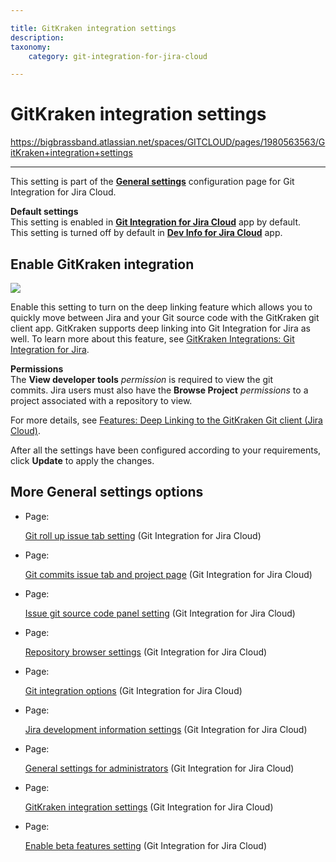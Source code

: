 ```yaml
---

title: GitKraken integration settings
description:
taxonomy:
    category: git-integration-for-jira-cloud

---
```


# GitKraken integration settings

<https://bigbrassband.atlassian.net/spaces/GITCLOUD/pages/1980563563/GitKraken+integration+settings>

* * *

This setting is part of the [**General settings**](/wiki/spaces/GITCLOUD/pages/781942911/General+Settings) configuration page for Git Integration for Jira Cloud.

**Default settings**  
This setting is enabled in [**Git Integration for Jira Cloud**](https://marketplace.atlassian.com/apps/4984/git-integration-for-jira?tab=overview&hosting=cloud) app by default.  
This setting is turned off by default in [**Dev Info for Jira Cloud**](https://marketplace.atlassian.com/apps/1219270/dev-info-for-jira?hosting=cloud&tab=overview) app.

## Enable GitKraken integration

![](https://bigbrassband.atlassian.net/wiki/download/thumbnails/1980563563/gitcloud-gencfg-enable-gitkraken-integration.png?version=1&modificationDate=1645097027976&cacheVersion=1&api=v2&width=680&height=215)

Enable this setting to turn on the deep linking feature which allows you to quickly move between Jira and your Git source code with the GitKraken git client app. GitKraken supports deep linking into Git Integration for Jira as well. To learn more about this feature, see [GitKraken Integrations: Git Integration for Jira](https://support.gitkraken.com/integrations/git-integration-for-jira/).

**Permissions**  
The **View developer tools** _permission_ is required to view the git commits. Jira users must also have the **Browse Project** _permissions_ to a project associated with a repository to view.

  
For more details, see [Features: Deep Linking to the GitKraken Git client (Jira Cloud)](/wiki/spaces/GITCLOUD/pages/1952579617/Deep+Linking+to+the+GitKraken+client).

After all the settings have been configured according to your requirements, click **Update** to apply the changes.

## More General settings options

*   Page:
    
    [Git roll up issue tab setting](/wiki/spaces/GITCLOUD/pages/1207796128/Git+roll+up+issue+tab+setting) (Git Integration for Jira Cloud)
    
*   Page:
    
    [Git commits issue tab and project page](/wiki/spaces/GITCLOUD/pages/1207829071/Git+commits+issue+tab+and+project+page) (Git Integration for Jira Cloud)
    
*   Page:
    
    [Issue git source code panel setting](/wiki/spaces/GITCLOUD/pages/1207829089/Issue+git+source+code+panel+setting) (Git Integration for Jira Cloud)
    
*   Page:
    
    [Repository browser settings](/wiki/spaces/GITCLOUD/pages/1207829111/Repository+browser+settings) (Git Integration for Jira Cloud)
    
*   Page:
    
    [Git integration options](/wiki/spaces/GITCLOUD/pages/1207829137/Git+integration+options) (Git Integration for Jira Cloud)
    
*   Page:
    
    [Jira development information settings](/wiki/spaces/GITCLOUD/pages/1207796181/Jira+development+information+settings) (Git Integration for Jira Cloud)
    
*   Page:
    
    [General settings for administrators](/wiki/spaces/GITCLOUD/pages/1923025087/General+settings+for+administrators) (Git Integration for Jira Cloud)
    
*   Page:
    
    [GitKraken integration settings](/wiki/spaces/GITCLOUD/pages/1980563563/GitKraken+integration+settings) (Git Integration for Jira Cloud)
    
*   Page:
    
    [Enable beta features setting](/wiki/spaces/GITCLOUD/pages/2070216724/Enable+beta+features+setting) (Git Integration for Jira Cloud)